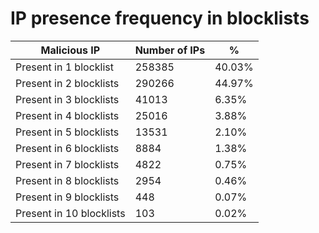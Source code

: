 # IP presence frequency in blocklists
| Malicious IP | Number of IPs | % |
|----|----|----|
| Present in 1 blocklist | 258385 | 40.03% |
| Present in 2 blocklists | 290266 | 44.97% |
| Present in 3 blocklists | 41013 | 6.35% |
| Present in 4 blocklists | 25016 | 3.88% |
| Present in 5 blocklists | 13531 | 2.10% |
| Present in 6 blocklists | 8884 | 1.38% |
| Present in 7 blocklists | 4822 | 0.75% |
| Present in 8 blocklists | 2954 | 0.46% |
| Present in 9 blocklists | 448 | 0.07% |
| Present in 10 blocklists | 103 | 0.02% |
